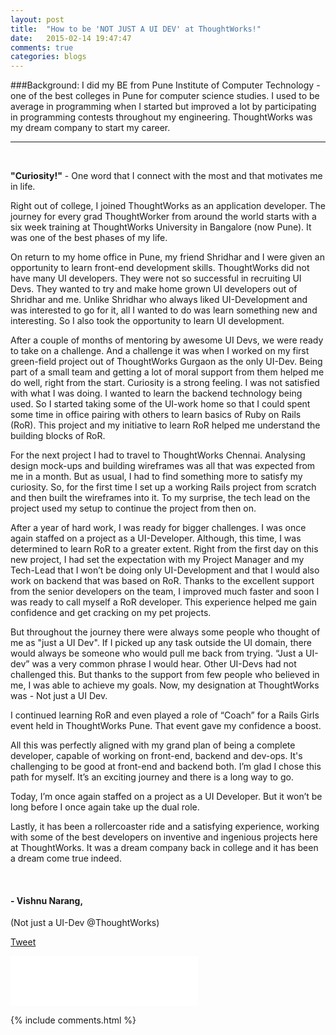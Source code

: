 ```yaml
---
layout: post
title:  "How to be 'NOT JUST A UI DEV' at ThoughtWorks!"
date:   2015-02-14 19:47:47
comments: true
categories: blogs
---
```


###Background:
I did my BE from Pune Institute of Computer Technology - one of the best colleges in Pune for computer science studies.
I used to be average in programming when I started but improved a lot by participating in programming contests throughout my engineering. ThoughtWorks was my dream company to start my career.

____________________________________________________________________________________________
<br/>

<p class='text-center'> <strong>"Curiosity!"</strong> - One word that I connect with the most and that motivates me in life.<p>

<p>Right out of college, I joined ThoughtWorks as an application developer. The journey for every grad ThoughtWorker from around the world starts with a six week training at ThoughtWorks University in Bangalore (now Pune). It was one of the best phases of my life.</p>

<p>On return to my home office in Pune, my friend Shridhar and I were given an opportunity to learn front-end development skills. ThoughtWorks did not have many UI developers. They were not so successful in recruiting UI Devs. They wanted to try and make home grown UI developers out of Shridhar and me. Unlike Shridhar who always liked UI-Development and was interested to go for it, all I wanted to do was learn something new and interesting. So I also took the opportunity to learn UI development.</p>

<p>After a couple of months of mentoring by awesome UI Devs, we were ready to take on a challenge. And a challenge it was when I worked on my first green-field project out of ThoughtWorks Gurgaon as the only UI-Dev. Being part of a small team and getting a lot of moral support from them helped me do well, right from the start. Curiosity is a strong feeling. I was not satisfied with what I was doing. I wanted to learn the backend technology being used. So I started taking some of the UI-work home so that I could spent some time in office pairing with others to learn basics of Ruby on Rails (RoR). This project and my initiative to learn RoR helped me understand the building blocks of RoR.</p>

<p>For the next project I had to travel to ThoughtWorks Chennai. Analysing design mock-ups and building wireframes was all that was expected from me in a month. But as usual, I had to find something more to satisfy my curiosity. So, for the first time I set up a working Rails project from scratch and then built the wireframes into it. To my surprise, the tech lead on the project used my setup to continue the project from then on.</p>

<p>After a year of hard work, I was ready for bigger challenges. I was once again staffed on a project as a UI-Developer. Although, this time, I was determined to learn RoR to a greater extent. Right from the first day on this new project, I had set the expectation with my Project Manager and my Tech-Lead that I won’t be doing only UI-Development and that I would also work on backend that was based on RoR. Thanks to the excellent support from the senior developers on the team, I improved much faster and soon I was ready to call myself a RoR developer. This experience helped me gain confidence and get cracking on my pet projects.</p>

<p>But throughout the journey there were always some people who thought of me as "just a UI Dev". If I picked up any task outside the UI domain, there would always be someone who would pull me back from trying. “Just a UI-dev” was a very common phrase I would hear. Other UI-Devs had not challenged this. But thanks to the support from few people who believed in me, I was able to achieve my goals. Now, my designation at ThoughtWorks was - Not just a UI Dev.</p>

<p>I continued learning RoR and even played a role of “Coach” for a Rails Girls event held in ThoughtWorks Pune. That event gave my confidence a boost.</p>

<p>All this was perfectly aligned with my grand plan of being a complete developer, capable of working on front-end, backend and dev-ops. It's challenging to be good at front-end and backend both. I’m glad I chose this path for myself. It’s an exciting journey and there is a long way to go.</p>

<p>Today, I’m once again staffed on a project as a UI Developer. But it won’t be long before I once again take up the dual role.</p>

<p>Lastly, it has been a rollercoaster ride and a satisfying experience, working with some of the best developers on inventive and ingenious projects here at ThoughtWorks. It was a dream company back in college and it has been a dream come true indeed.</p>

<br/>
<h4>- Vishnu Narang,</h4>
(Not just a UI-Dev @ThoughtWorks)
<br/>


<div class="g-plus" data-action="share" data-href="http://vishnun.github.io/blogs/2015/01/02/how-to-prevent-auto-links-in-gmail.html"></div>

<a href="https://twitter.com/share" class="twitter-share-button" data-url="http://vishnun.github.io/blogs/2015/01/02/how-to-prevent-auto-links-in-gmail.html" data-via="vishnu_narang" data-size="large" data-hashtags="UI">Tweet</a>
<script>!function(d,s,id){var js,fjs=d.getElementsByTagName(s)[0],p=/^http:/.test(d.location)?'http':'https';if(!d.getElementById(id)){js=d.createElement(s);js.id=id;js.src=p+'://platform.twitter.com/widgets.js';fjs.parentNode.insertBefore(js,fjs);}}(document, 'script', 'twitter-wjs');</script>

<iframe src="//www.facebook.com/plugins/like.php?href=http%3A%2F%2Fvishnun.github.io%2Fblogs%2F2015%2F01%2F02%2Fhow-to-prevent-auto-links-in-gmail.html&amp;width&amp;layout=standard&amp;action=like&amp;show_faces=true&amp;share=true&amp;height=80&amp;appId=874345859272451" scrolling="no" frameborder="0" style="border:none; overflow:hidden; height:80px;" allowTransparency="true"></iframe>


{% include comments.html %}